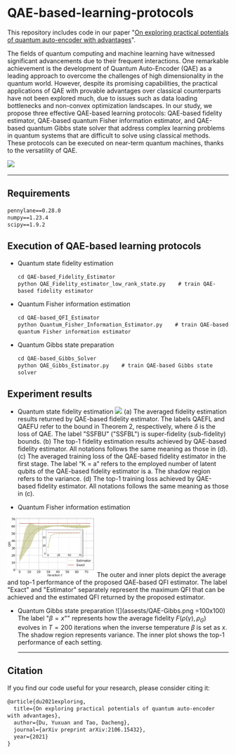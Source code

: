# QAE-based-learning-protocols
This repository includes code in our paper "[On exploring practical potentials of quantum auto-encoder with advantages](https://arxiv.org/pdf/2106.15432)".


The fields of quantum computing and machine learning have witnessed significant advancements due to their frequent interactions. One remarkable achievement is the development of Quantum Auto-Encoder (QAE) as a leading approach to overcome the challenges of high dimensionality in the quantum world. However, despite its promising capabilities, the practical applications of QAE with provable advantages over classical counterparts have not been explored much, due to issues such as data loading bottlenecks and non-convex optimization landscapes. In our study, we propose three effective QAE-based learning protocols: QAE-based fidelity estimator, QAE-based quantum Fisher information estimator, and QAE-based quantum Gibbs state solver that address complex learning problems in quantum systems that are difficult to solve using classical methods. These protocols can be executed on near-term quantum machines, thanks to the versatility of QAE. 

![](assests/paradigm.png)


---

## Requirements
```
pennylane==0.28.0
numpy==1.23.4
scipy==1.9.2
```


## Execution of QAE-based learning protocols
* Quantum state fidelity estimation
  ```shell
  cd QAE-based_Fidelity_Estimator
  python QAE_Fidelity_estimator_low_rank_state.py    # train QAE-based fidelity estimator
  ```

* Quantum Fisher information estimation
  ```shell
  cd QAE-based_QFI_Estimator
  python Quantum_Fisher_Information_Estimator.py    # train QAE-based quantum Fisher information estimator
  ```

* Quantum Gibbs state preparation
  ```shell
  cd QAE-based_Gibbs_Solver
  python QAE_Gibbs_Estimator.py    # train QAE-based Gibbs state solver
  ```


## Experiment results
* Quantum state fidelity estimation
![](assests/QAE-fide-sim-res.png)
(a) The averaged fidelity estimation results returned by QAE-based fidelity estimator. The labels QAEFL and QAEFU refer to the bound in Theorem 2, respectively, where $\delta$ is the loss of QAE. The label "SSFBU" ("SSFBL") is super-fidelity (sub-fidelity) bounds.  (b) The top-1 fidelity estimation results achieved by QAE-based fidelity estimator. All notations follows the same meaning as those in (d). (c) The averaged training loss of the QAE-based fidelity estimator in the first stage. The label “K = a” refers to the employed number of latent qubits of the QAE-based fidelity estimator is a. The shadow region refers to the variance. (d) The top-1 training loss achieved by QAE-based fidelity estimator. All notations follows the same meaning as those in (c). 

* Quantum Fisher information estimation
<img src="assests/QAE-QFI.png" width="200px" />
<!-- ![](assests/QAE-QFI.png =100x100) -->
 The outer and inner plots depict the average and top-1 performance of the proposed QAE-based QFI estimator. The label "Exact" and "Estimator" separately represent the maximum QFI that can be achieved and the estimated QFI returned by the proposed estimator. 

* Quantum Gibbs state preparation
![](assests/QAE-Gibbs.png =100x100)
 The label "$\beta=x$"" represents how the average fidelity $F(\rho(\gamma),\rho_G)$ evolves in $T=200$ iterations when the inverse temperature $\beta$ is set as $x$. The shadow region represents variance. The inner plot shows the top-1 performance of each setting.

  ---

## Citation
If you find our code useful for your research, please consider citing it:
```
@article{du2021exploring,
  title={On exploring practical potentials of quantum auto-encoder with advantages},
  author={Du, Yuxuan and Tao, Dacheng},
  journal={arXiv preprint arXiv:2106.15432},
  year={2021}
}
```
